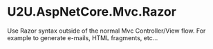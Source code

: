 # U2U.AspNetCore.Mvc.Razor
Use Razor syntax outside of the normal Mvc Controller/View flow. For example to generate e-mails, HTML fragments, etc...
